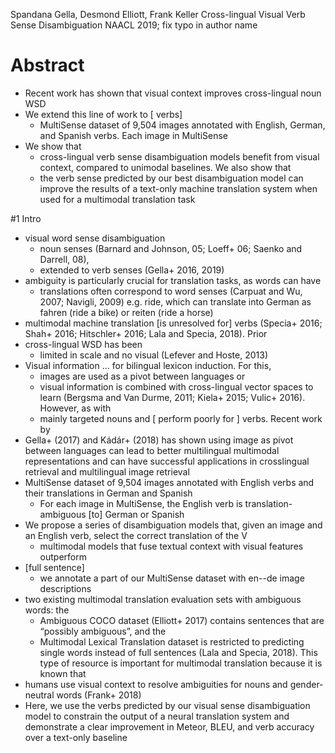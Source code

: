 Spandana Gella, Desmond Elliott, Frank Keller
Cross-lingual Visual Verb Sense Disambiguation
NAACL 2019; fix typo in author name

# Abstract

* Recent work has shown that visual context improves cross-lingual noun WSD
* We extend this line of work to [  verbs]
  * MultiSense dataset of 9,504 images
    annotated with English, German, and Spanish verbs. Each image in MultiSense
* We show that
  * cross-lingual verb sense disambiguation models benefit from visual context,
    compared to unimodal baselines. We also show that
  * the verb sense predicted by our best disambiguation model can
    improve the results of a text-only machine translation system
    when used for a multimodal translation task

#1 Intro

* visual word sense disambiguation
  * noun senses (Barnard and Johnson, 05; Loeff+ 06; Saenko and Darrell, 08),
  * extended to verb senses (Gella+ 2016, 2019)
* ambiguity is particularly crucial for translation tasks, as words can have
  * translations often correspond to word senses
    (Carpuat and Wu, 2007; Navigli, 2009)
    e.g.  ride, which can translate into German as fahren (ride a bike) or reiten
    (ride a horse)
* multimodal machine translation [is unresolved for] verbs
  (Specia+ 2016; Shah+ 2016; Hitschler+ 2016; Lala and Specia, 2018). Prior
* cross-lingual WSD has been
  * limited in scale and no visual (Lefever and Hoste, 2013)
* Visual information ...  for bilingual lexicon induction. For this,
  * images are used as a pivot between languages or
  * visual information is combined with cross-lingual vector spaces to learn
    (Bergsma and Van Durme, 2011; Kiela+ 2015; Vulic+ 2016). However, as with
  * mainly targeted nouns and [ perform poorly for ] verbs. Recent work by
* Gella+ (2017) and Kádár+ (2018) has shown using image as pivot between
  languages can lead to better multilingual multimodal representations and can
  have successful applications in crosslingual retrieval and multilingual image
  retrieval
* MultiSense dataset of 9,504 images
  annotated with English verbs and their translations in German and Spanish
  * For each image in MultiSense, the English verb is translation-ambiguous
    [to] German or Spanish
* We propose a series of disambiguation models that,
  given an image and an English verb, select the correct translation of the V
  * multimodal models that fuse textual context with visual features outperform
* [full sentence]
  * we annotate a part of our MultiSense dataset with en--de image descriptions
* two existing multimodal translation evaluation sets with ambiguous words: the
  * Ambiguous COCO dataset (Elliott+ 2017) contains sentences that are
    “possibly ambiguous”, and the
  * Multimodal Lexical Translation dataset is restricted to predicting single
    words instead of full sentences (Lala and Specia, 2018).  This type of
    resource is important for multimodal translation because it is known that
* humans use visual context to resolve ambiguities for nouns and gender-neutral
  words (Frank+ 2018)
* Here, we use the verbs predicted by our visual sense disambiguation model to
  constrain the output of a neural translation system and demonstrate a clear
  improvement in Meteor, BLEU, and verb accuracy over a text-only baseline

